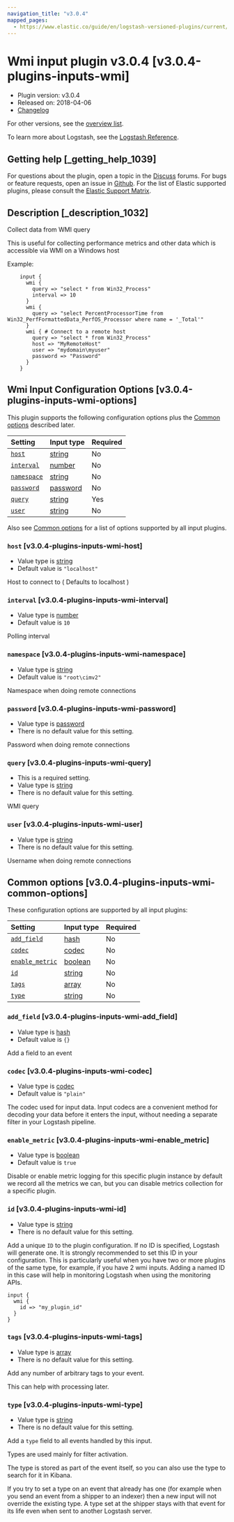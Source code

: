 ```yaml
---
navigation_title: "v3.0.4"
mapped_pages:
  - https://www.elastic.co/guide/en/logstash-versioned-plugins/current/v3.0.4-plugins-inputs-wmi.html
---
```


# Wmi input plugin v3.0.4 [v3.0.4-plugins-inputs-wmi]

* Plugin version: v3.0.4
* Released on: 2018-04-06
* [Changelog](https://github.com/logstash-plugins/logstash-input-wmi/blob/v3.0.4/CHANGELOG.md)

For other versions, see the [overview list](input-wmi-index.md).

To learn more about Logstash, see the [Logstash Reference](https://www.elastic.co/guide/en/logstash/current/index.html).

## Getting help [_getting_help_1039]

For questions about the plugin, open a topic in the [Discuss](http://discuss.elastic.co) forums. For bugs or feature requests, open an issue in [Github](https://github.com/logstash-plugins/logstash-input-wmi). For the list of Elastic supported plugins, please consult the [Elastic Support Matrix](https://www.elastic.co/support/matrix#matrix_logstash_plugins).

## Description [_description_1032]

Collect data from WMI query

This is useful for collecting performance metrics and other data which is accessible via WMI on a Windows host

Example:

```
    input {
      wmi {
        query => "select * from Win32_Process"
        interval => 10
      }
      wmi {
        query => "select PercentProcessorTime from Win32_PerfFormattedData_PerfOS_Processor where name = '_Total'"
      }
      wmi { # Connect to a remote host
        query => "select * from Win32_Process"
        host => "MyRemoteHost"
        user => "mydomain\myuser"
        password => "Password"
      }
    }
```

## Wmi Input Configuration Options [v3.0.4-plugins-inputs-wmi-options]

This plugin supports the following configuration options plus the [Common options](v3-0-4-plugins-inputs-wmi.md#v3.0.4-plugins-inputs-wmi-common-options) described later.

| Setting | Input type | Required |
| :- | :- | :- |
| [`host`](v3-0-4-plugins-inputs-wmi.md#v3.0.4-plugins-inputs-wmi-host) | [string](/lsr/value-types.md#string) | No |
| [`interval`](v3-0-4-plugins-inputs-wmi.md#v3.0.4-plugins-inputs-wmi-interval) | [number](/lsr/value-types.md#number) | No |
| [`namespace`](v3-0-4-plugins-inputs-wmi.md#v3.0.4-plugins-inputs-wmi-namespace) | [string](/lsr/value-types.md#string) | No |
| [`password`](v3-0-4-plugins-inputs-wmi.md#v3.0.4-plugins-inputs-wmi-password) | [password](/lsr/value-types.md#password) | No |
| [`query`](v3-0-4-plugins-inputs-wmi.md#v3.0.4-plugins-inputs-wmi-query) | [string](/lsr/value-types.md#string) | Yes |
| [`user`](v3-0-4-plugins-inputs-wmi.md#v3.0.4-plugins-inputs-wmi-user) | [string](/lsr/value-types.md#string) | No |

Also see [Common options](v3-0-4-plugins-inputs-wmi.md#v3.0.4-plugins-inputs-wmi-common-options) for a list of options supported by all input plugins.

### `host` [v3.0.4-plugins-inputs-wmi-host]

* Value type is [string](/lsr/value-types.md#string)
* Default value is `"localhost"`

Host to connect to ( Defaults to localhost )

### `interval` [v3.0.4-plugins-inputs-wmi-interval]

* Value type is [number](/lsr/value-types.md#number)
* Default value is `10`

Polling interval

### `namespace` [v3.0.4-plugins-inputs-wmi-namespace]

* Value type is [string](/lsr/value-types.md#string)
* Default value is `"root\cimv2"`

Namespace when doing remote connections

### `password` [v3.0.4-plugins-inputs-wmi-password]

* Value type is [password](/lsr/value-types.md#password)
* There is no default value for this setting.

Password when doing remote connections

### `query` [v3.0.4-plugins-inputs-wmi-query]

* This is a required setting.
* Value type is [string](/lsr/value-types.md#string)
* There is no default value for this setting.

WMI query

### `user` [v3.0.4-plugins-inputs-wmi-user]

* Value type is [string](/lsr/value-types.md#string)
* There is no default value for this setting.

Username when doing remote connections

## Common options [v3.0.4-plugins-inputs-wmi-common-options]

These configuration options are supported by all input plugins:

| Setting | Input type | Required |
| :- | :- | :- |
| [`add_field`](v3-0-4-plugins-inputs-wmi.md#v3.0.4-plugins-inputs-wmi-add_field) | [hash](/lsr/value-types.md#hash) | No |
| [`codec`](v3-0-4-plugins-inputs-wmi.md#v3.0.4-plugins-inputs-wmi-codec) | [codec](/lsr/value-types.md#codec) | No |
| [`enable_metric`](v3-0-4-plugins-inputs-wmi.md#v3.0.4-plugins-inputs-wmi-enable_metric) | [boolean](/lsr/value-types.md#boolean) | No |
| [`id`](v3-0-4-plugins-inputs-wmi.md#v3.0.4-plugins-inputs-wmi-id) | [string](/lsr/value-types.md#string) | No |
| [`tags`](v3-0-4-plugins-inputs-wmi.md#v3.0.4-plugins-inputs-wmi-tags) | [array](/lsr/value-types.md#array) | No |
| [`type`](v3-0-4-plugins-inputs-wmi.md#v3.0.4-plugins-inputs-wmi-type) | [string](/lsr/value-types.md#string) | No |

### `add_field` [v3.0.4-plugins-inputs-wmi-add_field]

* Value type is [hash](/lsr/value-types.md#hash)
* Default value is `{}`

Add a field to an event

### `codec` [v3.0.4-plugins-inputs-wmi-codec]

* Value type is [codec](/lsr/value-types.md#codec)
* Default value is `"plain"`

The codec used for input data. Input codecs are a convenient method for decoding your data before it enters the input, without needing a separate filter in your Logstash pipeline.

### `enable_metric` [v3.0.4-plugins-inputs-wmi-enable_metric]

* Value type is [boolean](/lsr/value-types.md#boolean)
* Default value is `true`

Disable or enable metric logging for this specific plugin instance by default we record all the metrics we can, but you can disable metrics collection for a specific plugin.

### `id` [v3.0.4-plugins-inputs-wmi-id]

* Value type is [string](/lsr/value-types.md#string)
* There is no default value for this setting.

Add a unique `ID` to the plugin configuration. If no ID is specified, Logstash will generate one. It is strongly recommended to set this ID in your configuration. This is particularly useful when you have two or more plugins of the same type, for example, if you have 2 wmi inputs. Adding a named ID in this case will help in monitoring Logstash when using the monitoring APIs.

```
input {
  wmi {
    id => "my_plugin_id"
  }
}
```

### `tags` [v3.0.4-plugins-inputs-wmi-tags]

* Value type is [array](/lsr/value-types.md#array)
* There is no default value for this setting.

Add any number of arbitrary tags to your event.

This can help with processing later.

### `type` [v3.0.4-plugins-inputs-wmi-type]

* Value type is [string](/lsr/value-types.md#string)
* There is no default value for this setting.

Add a `type` field to all events handled by this input.

Types are used mainly for filter activation.

The type is stored as part of the event itself, so you can also use the type to search for it in Kibana.

If you try to set a type on an event that already has one (for example when you send an event from a shipper to an indexer) then a new input will not override the existing type. A type set at the shipper stays with that event for its life even when sent to another Logstash server.
